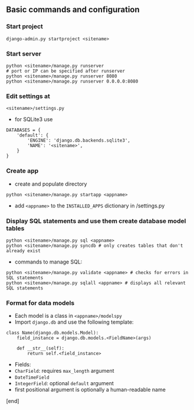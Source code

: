 ## Basic commands and configuration

### Start project

    django-admin.py startproject <sitename>

### Start server

    python <sitename>/manage.py runserver
    # port or IP can be specified after runserver
    python <sitename>/manage.py runserver 8080 
    python <sitename>/manage.py runserver 0.0.0.0:8080

### Edit settings at

    <sitename>/settings.py

* for SQLite3 use

```
DATABASES = {
    'default': {
        'ENGINE': 'django.db.backends.sqlite3', 
        'NAME': '<sitename>',
    }
}
```

### Create app

 * create and populate directory

```
python <sitename>/manage.py startapp <appname>
```
    
 * add `<appname>` to the `INSTALLED_APPS` dictionary in <sitename>/settings.py

### Display SQL statements and use them create database model tables

```
python <sitename>/manage.py sql <appname>
python <sitename>/manage.py syncdb # only creates tables that don't already exist
```
    
* commands to manage SQL:

```
python <sitename>/manage.py validate <appname> # checks for errors in SQL statements
python <sitename>/manage.py sqlall <appname> # displays all relevant SQL statements
```

### Format for data models

 * Each model is a class in `<appname>/modelspy`
 * Import `django.db` and use the following template:

```
class Name(django.db.models.Model):
    field_instance = django.db.models.<FieldName>(args)
    
    def __str__(self):
        return self.<field_instance>
```
 * Fields:
  * `CharField`: requires `max_length` argument
  * `DateTimeField`
  * `IntegerField`: optional `default` argument
 * first positional argument is optionally a human-readable name

[end]
